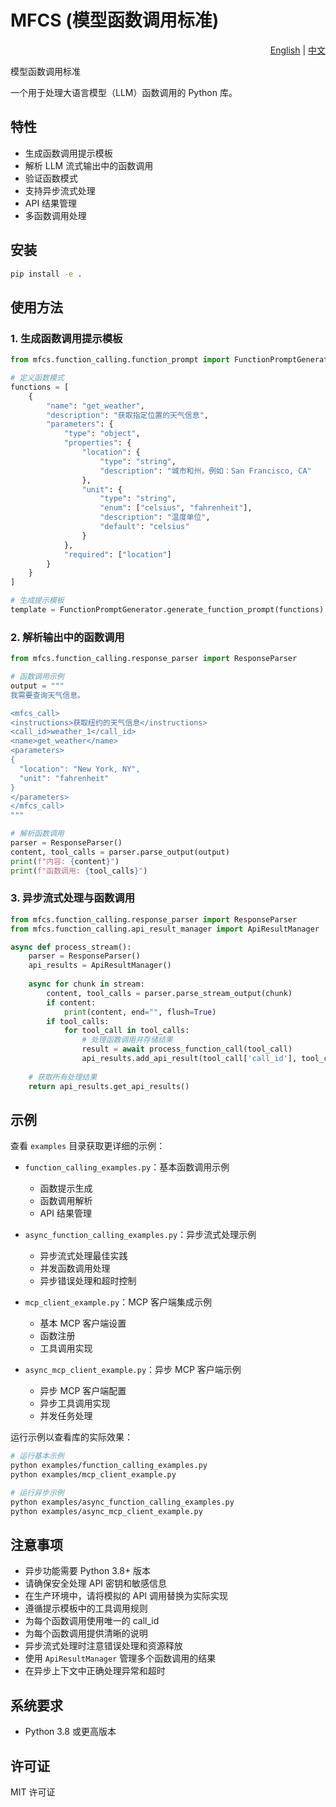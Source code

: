 # MFCS (模型函数调用标准)

<div align="right">
  <a href="README.md">English</a> | 
  <a href="README_CN.md">中文</a>
</div>

模型函数调用标准

一个用于处理大语言模型（LLM）函数调用的 Python 库。

## 特性

- 生成函数调用提示模板
- 解析 LLM 流式输出中的函数调用
- 验证函数模式
- 支持异步流式处理
- API 结果管理
- 多函数调用处理

## 安装

```bash
pip install -e .
```

## 使用方法

### 1. 生成函数调用提示模板

```python
from mfcs.function_calling.function_prompt import FunctionPromptGenerator

# 定义函数模式
functions = [
    {
        "name": "get_weather",
        "description": "获取指定位置的天气信息",
        "parameters": {
            "type": "object",
            "properties": {
                "location": {
                    "type": "string",
                    "description": "城市和州，例如：San Francisco, CA"
                },
                "unit": {
                    "type": "string",
                    "enum": ["celsius", "fahrenheit"],
                    "description": "温度单位",
                    "default": "celsius"
                }
            },
            "required": ["location"]
        }
    }
]

# 生成提示模板
template = FunctionPromptGenerator.generate_function_prompt(functions)
```

### 2. 解析输出中的函数调用

```python
from mfcs.function_calling.response_parser import ResponseParser

# 函数调用示例
output = """
我需要查询天气信息。

<mfcs_call>
<instructions>获取纽约的天气信息</instructions>
<call_id>weather_1</call_id>
<name>get_weather</name>
<parameters>
{
  "location": "New York, NY",
  "unit": "fahrenheit"
}
</parameters>
</mfcs_call>
"""

# 解析函数调用
parser = ResponseParser()
content, tool_calls = parser.parse_output(output)
print(f"内容: {content}")
print(f"函数调用: {tool_calls}")
```

### 3. 异步流式处理与函数调用

```python
from mfcs.function_calling.response_parser import ResponseParser
from mfcs.function_calling.api_result_manager import ApiResultManager

async def process_stream():
    parser = ResponseParser()
    api_results = ApiResultManager()
    
    async for chunk in stream:
        content, tool_calls = parser.parse_stream_output(chunk)
        if content:
            print(content, end="", flush=True)
        if tool_calls:
            for tool_call in tool_calls:
                # 处理函数调用并存储结果
                result = await process_function_call(tool_call)
                api_results.add_api_result(tool_call['call_id'], tool_call['name'], result)
    
    # 获取所有处理结果
    return api_results.get_api_results()
```

## 示例

查看 `examples` 目录获取更详细的示例：

- `function_calling_examples.py`：基本函数调用示例
  - 函数提示生成
  - 函数调用解析
  - API 结果管理

- `async_function_calling_examples.py`：异步流式处理示例
  - 异步流式处理最佳实践
  - 并发函数调用处理
  - 异步错误处理和超时控制

- `mcp_client_example.py`：MCP 客户端集成示例
  - 基本 MCP 客户端设置
  - 函数注册
  - 工具调用实现

- `async_mcp_client_example.py`：异步 MCP 客户端示例
  - 异步 MCP 客户端配置
  - 异步工具调用实现
  - 并发任务处理

运行示例以查看库的实际效果：

```bash
# 运行基本示例
python examples/function_calling_examples.py
python examples/mcp_client_example.py

# 运行异步示例
python examples/async_function_calling_examples.py
python examples/async_mcp_client_example.py
```

## 注意事项

- 异步功能需要 Python 3.8+ 版本
- 请确保安全处理 API 密钥和敏感信息
- 在生产环境中，请将模拟的 API 调用替换为实际实现
- 遵循提示模板中的工具调用规则
- 为每个函数调用使用唯一的 call_id
- 为每个函数调用提供清晰的说明
- 异步流式处理时注意错误处理和资源释放
- 使用 `ApiResultManager` 管理多个函数调用的结果
- 在异步上下文中正确处理异常和超时

## 系统要求

- Python 3.8 或更高版本

## 许可证

MIT 许可证 